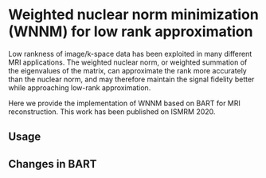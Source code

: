 # Weighted nuclear norm minimization (WNNM) for low rank approximation

Low rankness of image/k-space data has been exploited in many different MRI applications. The weighted nuclear norm, or weighted summation of the eigenvalues of the matrix, can approximate the rank more accurately than the nuclear norm, and may therefore maintain the signal fidelity better while approaching low-rank approximation. 

Here we provide the implementation of WNNM based on BART for MRI reconstruction. This work has been published on ISMRM 2020.

## Usage

## Changes in BART

